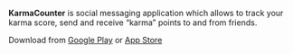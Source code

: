 **KarmaCounter** is social messaging application which allows to track your karma score, send and receive “karma” points to and from friends.

Download from [Google Play](https://play.google.com/store/apps/details?id=com.karmacounter) or [App Store](https://itunes.apple.com/us/app/karmacounter/id1242742105?ls=1&mt=8)

